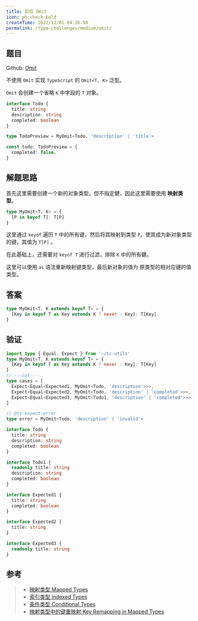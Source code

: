 ```yaml
---
title: 实现 Omit
icon: ph:check-bold
createTime: 2022/12/01 04:26:50
permalink: /type-challenges/medium/omit/
---
```


## 题目

Github: [Omit](https://github.com/type-challenges/type-challenges/blob/main/questions/00003-medium-omit/)

不使用 `Omit` 实现 `TypeScript` 的 `Omit<T, K>` 泛型。

`Omit` 会创建一个省略 `K` 中字段的 `T` 对象。

```ts
interface Todo {
  title: string
  description: string
  completed: boolean
}

type TodoPreview = MyOmit<Todo, 'description' | 'title'>

const todo: TodoPreview = {
  completed: false,
}
```

## 解题思路

首先这里需要创建一个新的对象类型，但不指定健，因此这里需要使用 **映射类型**。

```ts
type MyOmit<T, K> = {
  [P in keyof T]: T[P]
}
```

这里通过 `keyof` 遍历 `T` 中的所有键，然后将其映射到类型 `P`，使其成为新对象类型的键，其值为 `T[P]` 。

在此基础上，还需要对 `keyof T` 进行过滤，排除 `K` 中的所有健。

这里可以使用 `as` 语法重新映射键类型，最后新对象的值为 原类型的相对应键的值类型。

## 答案

```ts
type MyOmit<T, K extends keyof T> = {
  [Key in keyof T as Key extends K ? never : Key]: T[Key]
}
```

## 验证

```ts twoslash
import type { Equal, Expect } from '~/tc-utils'
type MyOmit<T, K extends keyof T> = {
  [Key in keyof T as Key extends K ? never : Key]: T[Key]
}
// ---cut---
type cases = [
  Expect<Equal<Expected1, MyOmit<Todo, 'description'>>>,
  Expect<Equal<Expected2, MyOmit<Todo, 'description' | 'completed'>>>,
  Expect<Equal<Expected3, MyOmit<Todo1, 'description' | 'completed'>>>,
]

// @ts-expect-error
type error = MyOmit<Todo, 'description' | 'invalid'>

interface Todo {
  title: string
  description: string
  completed: boolean
}

interface Todo1 {
  readonly title: string
  description: string
  completed: boolean
}

interface Expected1 {
  title: string
  completed: boolean
}

interface Expected2 {
  title: string
}

interface Expected3 {
  readonly title: string
}
```

## 参考

> - [映射类型 Mapped Types](https://www.typescriptlang.org/docs/handbook/2/mapped-types.html)
> - [索引类型 indexed Types](https://www.typescriptlang.org/docs/handbook/2/indexed-access-types.html)
> - [条件类型 Conditional Types](https://www.typescriptlang.org/docs/handbook/2/conditional-types.html)
> - [映射类型中的键重映射 Key Remapping in Mapped Types](https://www.typescriptlang.org/docs/handbook/release-notes/typescript-4-1.html#key-remapping-in-mapped-types)
